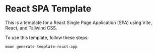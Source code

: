 # React SPA Template

This is a template for a React Single Page Application (SPA) using Vite, React, and Tailwind CSS.

To use this template, follow these steps:

```sh
moon generate template-react-app
```
